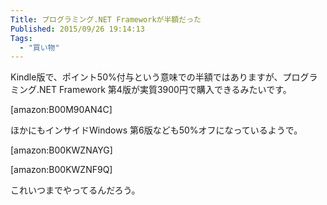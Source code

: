 ```yaml
---
Title: プログラミング.NET Frameworkが半額だった
Published: 2015/09/26 19:14:13
Tags:
  - "買い物"
---
```

Kindle版で、ポイント50%付与という意味での半額ではありますが、プログラミング.NET Framework 第4版が実質3900円で購入できるみたいです。  

[amazon:B00M90AN4C]

ほかにもインサイドWindows 第6版なども50%オフになっているようで。

[amazon:B00KWZNAYG]

[amazon:B00KWZNF9Q]

これいつまでやってるんだろう。